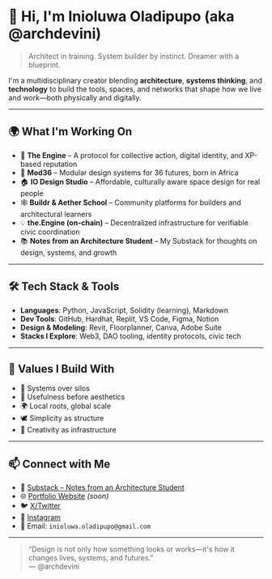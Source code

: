 # 👋 Hi, I'm Inioluwa Oladipupo (aka @archdevini)

> Architect in training. System builder by instinct. Dreamer with a blueprint.

I'm a multidisciplinary creator blending **architecture**, **systems thinking**, and **technology** to build the tools, spaces, and networks that shape how we live and work—both physically and digitally.

---

## 🌍 What I'm Working On

- 🧠 **The Engine** – A protocol for collective action, digital identity, and XP-based reputation  
- 🧩 **Mod36** – Modular design systems for 36 futures, born in Africa  
- 🏠 **IO Design Studio** – Affordable, culturally aware space design for real people  
- 🕸 **Buildr & Aether School** – Community platforms for builders and architectural learners  
- 💡 **the.Engine (on-chain)** – Decentralized infrastructure for verifiable civic coordination  
- 📚 **Notes from an Architecture Student** – My Substack for thoughts on design, systems, and growth

---

## 🛠 Tech Stack & Tools

- **Languages**: Python, JavaScript, Solidity (learning), Markdown  
- **Dev Tools**: GitHub, Hardhat, Replit, VS Code, Figma, Notion  
- **Design & Modeling**: Revit, Floorplanner, Canva, Adobe Suite  
- **Stacks I Explore**: Web3, DAO tooling, identity protocols, civic tech

---

## 📌 Values I Build With

- 🌱 Systems over silos  
- 🎯 Usefulness before aesthetics  
- 🌍 Local roots, global scale  
- 🕊 Simplicity as structure  
- 🧭 Creativity as infrastructure  

---

## 📫 Connect with Me

- 🧠 [Substack – Notes from an Architecture Student](https://archdevini.substack.com)  
- 🌐 [Portfolio Website](https://engineos.me) *(soon)*  
- 🐦 [X/Twitter](https://x.com/archdevini)  
- 📸 [Instagram](https://instagram.com/archdevini)  
- 💬 Email: `inioluwa.oladipupo@gmail.com`  

---

> “Design is not only how something looks or works—it's how it changes lives, systems, and futures.”  
> — @archdevini

